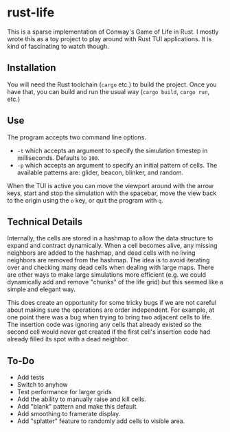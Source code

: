 # rust-life

This is a sparse implementation of Conway's Game of Life in Rust. I mostly wrote
this as a toy project to play around with Rust TUI applications. It is kind of
fascinating to watch though.

## Installation

You will need the Rust toolchain (`cargo` etc.) to build the project. Once you
have that, you can build and run the usual way (`cargo build`, `cargo run`,
etc.)

## Use

The program accepts two command line options.

- `-t` which accepts an argument to specify the simulation timestep in
  milliseconds. Defaults to `100`.
- `-p` which accepts an argument to specify an initial pattern of cells. The
  available patterns are: glider, beacon, blinker, and random.

When the TUI is active you can move the viewport around with the arrow keys,
start and stop the simulation with the spacebar, move the view back to the
origin using the `o` key, or quit the program with `q`.

## Technical Details

Internally, the cells are stored in a hashmap to allow the data structure to
expand and contract dynamically. When a cell becomes alive, any missing
neighbors are added to the hashmap, and dead cells with no living neighbors are
removed from the hashmap. The idea is to avoid iterating over and checking many
dead cells when dealing with large maps. There are other ways to make large
simulations more efficient (e.g. we could dynamically add and remove "chunks" of
the life grid) but this seemed like a simple and elegant way.

This does create an opportunity for some tricky bugs if we are not careful about
making sure the operations are order independent. For example, at one point
there was a bug when trying to bring two adjacent cells to life. The insertion
code was ignoring any cells that already existed so the second cell would never
get created if the first cell's insertion code had already filled its spot with
a dead neighbor.

## To-Do

- Add tests
- Switch to anyhow
- Test performance for larger grids
- Add the ability to manually raise and kill cells.
- Add "blank" pattern and make this default.
- Add smoothing to framerate display.
- Add "splatter" feature to randomly add cells to visible area.

